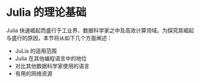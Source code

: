 # Julia 的理论基础

Julia 快速崛起而盛行于工业界、数据科学家之中及高效计算领域。为探究其崛起与盛行的原因，本节将从如下几个方面阐述：

- JuLia 的适用范围
- Julia 在其他编程语言中的地位
- 对比其他数据科学家使用的语言
- 有用的网络资源